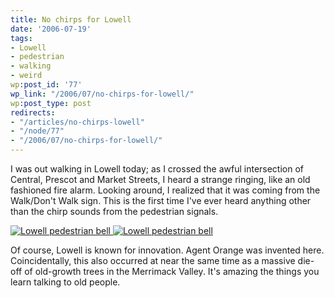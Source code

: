 ```yaml
---
title: No chirps for Lowell
date: '2006-07-19'
tags:
- Lowell
- pedestrian
- walking
- weird
wp:post_id: '77'
wp_link: "/2006/07/no-chirps-for-lowell/"
wp:post_type: post
redirects:
- "/articles/no-chirps-lowell"
- "/node/77"
- "/2006/07/no-chirps-for-lowell/"
---
```


I was out walking in Lowell today; as I crossed the awful intersection of Central, Prescot and Market Streets, I heard a strange ringing, like an old fashioned fire alarm. Looking around, I realized that it was coming from the Walk/Don't Walk sign. This is the first time I've ever heard anything other than the chirp sounds from the pedestrian signals.

[ ![Lowell pedestrian bell](http://static.flickr.com/46/193691250_df5b02cf82_m.jpg) ](http://www.flickr.com/photos/bensheldon/193691250/ "Photo Sharing") [ ![Lowell pedestrian bell](http://static.flickr.com/44/193690714_cb5fd53202_m.jpg) ](http://www.flickr.com/photos/bensheldon/193690714/ "Photo Sharing")

Of course, Lowell is known for innovation. Agent Orange was invented here. Coincidentally, this also occurred at near the same time as a massive die-off of old-growth trees in the Merrimack Valley. It's amazing the things you learn talking to old people.
